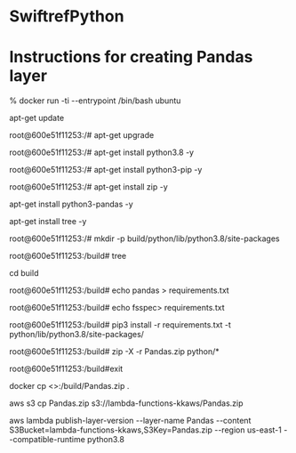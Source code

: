 # SwiftrefPython

# Instructions for creating Pandas layer

% docker run -ti --entrypoint /bin/bash ubuntu

apt-get update

root@600e51f11253:/# apt-get upgrade

root@600e51f11253:/# apt-get install python3.8 -y

root@600e51f11253:/# apt-get install python3-pip -y

root@600e51f11253:/# apt-get install zip -y

apt-get install python3-pandas -y

apt-get install tree -y

root@600e51f11253:/# mkdir -p build/python/lib/python3.8/site-packages

root@600e51f11253:/build# tree

cd build

root@600e51f11253:/build# echo pandas > requirements.txt 

root@600e51f11253:/build# echo fsspec> requirements.txt 

root@600e51f11253:/build# pip3 install -r requirements.txt -t python/lib/python3.8/site-packages/

root@600e51f11253:/build# zip -X -r Pandas.zip python/*

root@600e51f11253:/build#exit

docker cp <<dockerid>>:/build/Pandas.zip .

aws s3 cp Pandas.zip s3://lambda-functions-kkaws/Pandas.zip

aws lambda publish-layer-version --layer-name Pandas --content S3Bucket=lambda-functions-kkaws,S3Key=Pandas.zip --region us-east-1 --compatible-runtime python3.8

